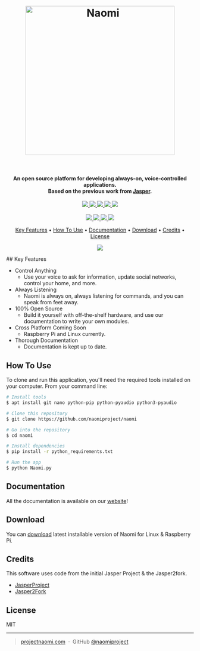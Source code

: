 <h1 align="center">
  <br>
  <a href="https://projectnaomi.com/"><img src="https://projectnaomi.com/wp-content/uploads/2018/08/Asset-1@10x.png" alt="Naomi" width="400"></a>
  <br>
  <br>
</h1>

<h4 align="center">An open source platform for developing always-on, voice-controlled applications. </br>
	Based on the previous work from <a href="http://jasperproject.github.io" target="_blank">Jasper</a>.
</h4>

<p align="center">
	<a href="">
    	<img src="https://img.shields.io/badge/python-v2.7-blue.svg">
    </a>
	<a href="https://travis-ci.org/naomiproject/naomi">
    	<img src="https://travis-ci.org/naomiproject/naomi.svg?branch=master">
    </a>
    <a href="https://coveralls.io/r/naomiproject/naomi">
    	<img src="https://img.shields.io/coveralls/naomiproject/naomi.svg">
    </a>
    <a href="(https://www.codacy.com/app/naomiproject/naomi?utm_source=github.com&amp;utm_medium=referral&amp;utm_content=naomiproject/naomi&amp;utm_campaign=Badge_Grade">
    	<img src="https://api.codacy.com/project/badge/Grade/ee172c51010b469491bf437538cfa5ec">
    </a>
    <a href="https://requires.io/github/NaomiProject/Naomi/requirements/?branch=naomi-dev">
    	<img src="https://requires.io/github/NaomiProject/Naomi/requirements.svg?branch=naomi-dev">
    </a>
    </br>
    </br>
    <a href="https://github.com/anfederico/Clairvoyant/issues">
    	<img src="https://img.shields.io/github/issues/naomiproject/naomi.svg">
    </a>
    <a href="">
    	<img src="https://img.shields.io/badge/contributions-welcome-orange.svg">
    </a>
    <a href="https://discord.gg/knequ9t">
    	<img src="https://img.shields.io/badge/Support%2FChat-Discord-blue.svg">
    </a>
    <a href="https://opensource.org/licenses/MIT">
    	<img src="https://img.shields.io/badge/license-MIT-blue.svg">
    </a>
</p>

<p align="center">
  <a href="#key-features">Key Features</a> •
  <a href="#how-to-use">How To Use</a> •
  <a href="#documentation">Documentation</a> •
  <a href="#download">Download</a> •
  <a href="#credits">Credits</a> •
  <a href="#license">License</a>
</p>

<p align="center">
	<img src="https://projectnaomi.com/wp-content/uploads/2018/08/bd71c75e2fc9dad03ddf44dc3c47c7e2-1.png">
</p>
## Key Features

* Control Anything
  - Use your voice to ask for information, update social networks, control your home, and more.
* Always Listening
  - Naomi is always on, always listening for commands, and you can speak from feet away.
* 100% Open Source
  - Build it yourself with off-the-shelf hardware, and use our documentation to write your own modules.
* Cross Platform Coming Soon
  - Raspberry Pi and Linux currently.
* Thorough Documentation
  - Documentation is kept up to date.

## How To Use

To clone and run this application, you'll need the required tools installed on your computer. From your command line:

```bash
# Install tools
$ apt install git nano python-pip python-pyaudio python3-pyaudio

# Clone this repository
$ git clone https://github.com/naomiproject/naomi

# Go into the repository
$ cd naomi

# Install dependencies
$ pip install -r python_requirements.txt

# Run the app
$ python Naomi.py
```

## Documentation

All the documentation is available on our [website](https://projectnaomi.com/documentation)!

## Download

You can [download](https://github.com/naomiproject/naomi/releases/tag/v2.1) latest installable version of Naomi for Linux & Raspberry Pi.

## Credits

This software uses code from the initial Jasper Project & the Jasper2fork.

- [JasperProject](http://jasperproject.github.io/)
- [Jasper2Fork](https://github.com/andweber/j2f)


## License

MIT

---

> [projectnaomi.com](https://projectnaomi.com) &nbsp;&middot;&nbsp;
> GitHub [@naomiproject](https://github.com/naomiproject)